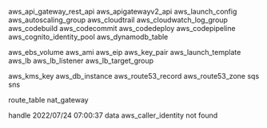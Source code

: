 
aws_api_gateway_rest_api
aws_apigatewayv2_api
aws_launch_config
aws_autoscaling_group
aws_cloudtrail
aws_cloudwatch_log_group
aws_codebuild
aws_codecommit
aws_codedeploy
aws_codepipeline
aws_cognito_identity_pool
aws_dynamodb_table

aws_ebs_volume
aws_ami
aws_eip
aws_key_pair
aws_launch_template
aws_lb
aws_lb_listener
aws_lb_target_group

aws_kms_key
aws_db_instance
aws_route53_record
aws_route53_zone
sqs
sns

route_table
nat_gateway

handle
2022/07/24 07:00:37 data aws_caller_identity not found
